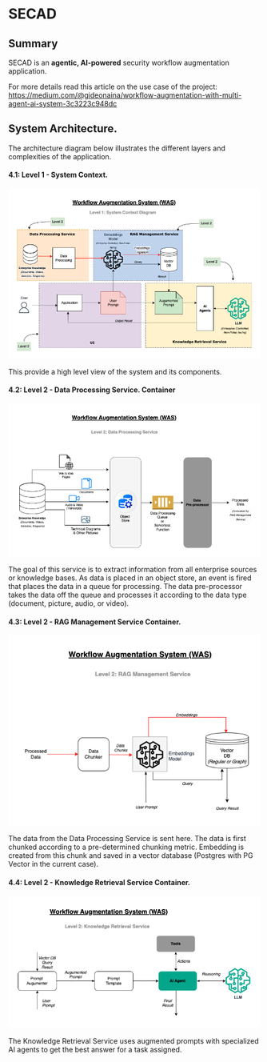 # SECAD

## Summary
SECAD is an **agentic, AI-powered** security workflow augmentation application.

For more details read this article on the use case of the project: 
https://medium.com/@gideonaina/workflow-augmentation-with-multi-agent-ai-system-3c3223c948dc


## System Architecture.
The architecture diagram below illustrates the different layers and complexities of the application.

#### 4.1: Level 1 - System Context.
![screenshot](arch/SystemContext_v3-Level_1_Context.png)

This provide a high level view of the system and its components.

#### 4.2: Level 2 - Data Processing Service. Container
![screenshot](arch/SystemContext_v3-Level-2_DPS.png)

The goal of this service is to extract information from all enterprise sources or knowledge bases. As data is placed in an object store, an event is fired that places the data in a queue for processing. The data pre-processor takes the data off the queue and processes it according to the data type (document, picture, audio, or video).


#### 4.3: Level 2 - RAG Management Service Container.
![screenshot](arch/SystemContext_v3-Level-2_RMS.png)

The data from the Data Processing Service is sent here. The data is first chunked according to a pre-determined chunking metric. Embedding is created from this chunk and saved in a vector database (Postgres with PG Vector in the current case).

#### 4.4: Level 2 - Knowledge Retrieval Service Container.
![screenshot](arch/SystemContext_v3-Level-2_KRS.png)

The Knowledge Retrieval Service uses augmented prompts with specialized AI agents to get the best answer for a task assigned.

